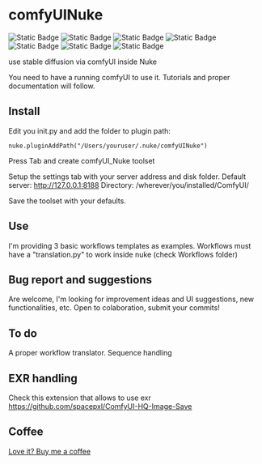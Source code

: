# comfyUINuke
![Static Badge](https://img.shields.io/badge/Nuke_v12-PASS-green) ![Static Badge](https://img.shields.io/badge/Nuke_v13-PASS-green) ![Static Badge](https://img.shields.io/badge/Nuke_v14-PASS-green) ![Static Badge](https://img.shields.io/badge/Nuke_v15-PASS-green) 
![Static Badge](https://img.shields.io/badge/OSX-green) ![Static Badge](https://img.shields.io/badge/WIN-green) ![Static Badge](https://img.shields.io/badge/Linux-green) 

use stable diffusion via comfyUI inside Nuke

You need to have a running comfyUI to use it.
Tutorials and proper documentation will follow.

## Install

Edit you init.py and add the folder to plugin path:

`nuke.pluginAddPath("/Users/youruser/.nuke/comfyUINuke")`

Press Tab and create comfyUI_Nuke toolset

Setup the settings tab with your server address and disk folder.
Default server: http://127.0.0.1:8188
Directory: /wherever/you/installed/ComfyUI/

Save the toolset with your defaults.

## Use

I'm providing 3 basic workflows templates as examples.
Workflows must have a "translation.py" to work inside nuke (check Workflows folder)


## Bug report and suggestions

Are welcome, I'm looking for improvement ideas and UI suggestions, new functionalities, etc.
Open to colaboration, submit your commits!

## To do

A proper workflow translator. 
Sequence handling

## EXR handling
Check this extension that allows to use exr
https://github.com/spacepxl/ComfyUI-HQ-Image-Save

## Coffee
<a href="https://www.paypal.com/paypalme/MBORGO">Love it? Buy me a coffee</a>
